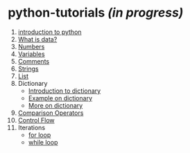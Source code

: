 # python-tutorials _(in progress)_
            
1. [introduction to python](1_introduction.markdown)
2. [What is data?](2_what_is_data.markdown)
3. [Numbers](3_numbers.markdown)
4. [Variables](4_variable_assignment.markdown)
5. [Comments](5_comments.markdown)
6. [Strings](6_strings.markdown)
7. [List](7_list.markdown)
8. Dictionary
    -   [Introduction to dictionary](8_dictionary_intorduction.markdown)
    -   [Example on dictionary](9_dictionary_first_example.markdown)
    -   [More on dictionary](10_dictionary.markdown)
9. [Comparison Operators](11_comparison-operators.markdown)
10. [Control Flow](12_control_flow.markdown)
11. Iterations
    - [for loop](13_iterations.markdown)
    - [while loop](14_iterations_p2.markdown)